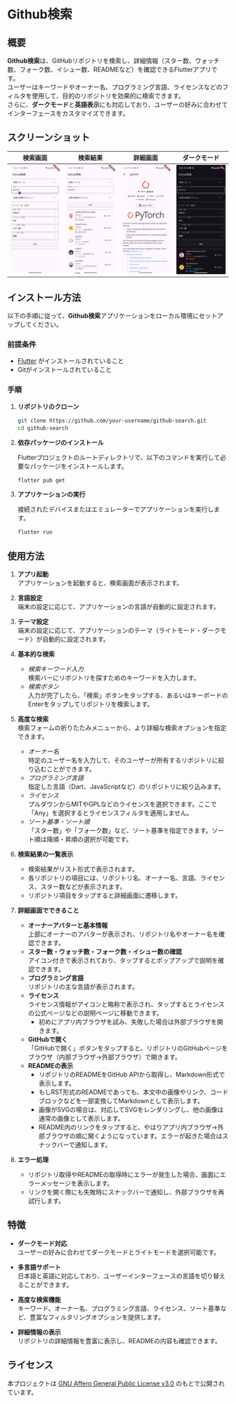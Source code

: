 # Github検索

## 概要
**Github検索**は、GitHubリポジトリを検索し、詳細情報（スター数、ウォッチ数、フォーク数、イシュー数、READMEなど）を確認できるFlutterアプリです。  
ユーザーはキーワードやオーナー名、プログラミング言語、ライセンスなどのフィルタを使用して、目的のリポジトリを効果的に検索できます。  
さらに、**ダークモード**と**英語表示**にも対応しており、ユーザーの好みに合わせてインターフェースをカスタマイズできます。

## スクリーンショット
| 検索画面 | 検索結果 | 詳細画面 | ダークモード |
| --- | --- | --- | --- |
| ![Github検索_検索画面.jpg](assets/Github検索_検索画面.jpg) | ![Github検索_検索結果.jpg](assets/Github検索_検索結果.jpg) | ![Github検索_詳細画面.jpg](assets/Github検索_詳細画面.jpg) | ![Github検索_ダークモード.jpg](assets/Github検索_ダークモード.jpg) |


## インストール方法
以下の手順に従って、**Github検索**アプリケーションをローカル環境にセットアップしてください。

### 前提条件
- [Flutter](https://flutter.dev/docs/get-started/install) がインストールされていること
- Gitがインストールされていること

### 手順
1. **リポジトリのクローン**

   ```bash
   git clone https://github.com/your-username/github-search.git
   cd github-search
   ```

2. **依存パッケージのインストール**

   Flutterプロジェクトのルートディレクトリで、以下のコマンドを実行して必要なパッケージをインストールします。

   ```bash
   flutter pub get
   ```

3. **アプリケーションの実行**

   接続されたデバイスまたはエミュレーターでアプリケーションを実行します。

   ```bash
   flutter run
   ```

## 使用方法
1. **アプリ起動**  
   アプリケーションを起動すると、検索画面が表示されます。

2. **言語設定**  
   端末の設定に応じて、アプリケーションの言語が自動的に設定されます。

3. **テーマ設定**  
   端末の設定に応じて、アプリケーションのテーマ（ライトモード・ダークモード）が自動的に設定されます。

4. **基本的な検索**
    - *検索キーワード入力*  
      検索バーにリポジトリを探すためのキーワードを入力します。
    - *検索ボタン*  
      入力が完了したら、「検索」ボタンをタップする、あるいはキーボードのEnterをタップしてリポジトリを検索します。

5. **高度な検索**  
   検索フォームの折りたたみメニューから、より詳細な検索オプションを指定できます。
    - *オーナー名*  
      特定のユーザー名を入力して、そのユーザーが所有するリポジトリに絞り込むことができます。
    - *プログラミング言語*  
      指定した言語（Dart、JavaScriptなど）のリポジトリに絞り込みます。
    - *ライセンス*  
      プルダウンからMITやGPLなどのライセンスを選択できます。ここで「Any」を選択するとライセンスフィルタを適用しません。
    - *ソート基準・ソート順*  
      「スター数」や「フォーク数」など、ソート基準を指定できます。ソート順は降順・昇順の選択が可能です。

6. **検索結果の一覧表示**
    - 検索結果がリスト形式で表示されます。
    - 各リポジトリの項目には、リポジトリ名、オーナー名、言語、ライセンス、スター数などが表示されます。
    - リポジトリ項目をタップすると詳細画面に遷移します。

7. **詳細画面でできること**
    - **オーナーアバターと基本情報**  
      上部にオーナーのアバターが表示され、リポジトリ名やオーナー名を確認できます。
    - **スター数・ウォッチ数・フォーク数・イシュー数の確認**  
      アイコン付きで表示されており、タップするとポップアップで説明を確認できます。
    - **プログラミング言語**  
      リポジトリの主な言語が表示されます。
    - **ライセンス**  
      ライセンス情報がアイコンと略称で表示され、タップするとライセンスの公式ページなどの説明ページに移動できます。
        - 初めにアプリ内ブラウザを試み、失敗した場合は外部ブラウザを開きます。
    - **GitHubで開く**  
      「GitHubで開く」ボタンをタップすると、リポジトリのGitHubページをブラウザ（内部ブラウザ→外部ブラウザ）で開きます。
    - **READMEの表示**
        - リポジトリのREADMEをGitHub APIから取得し、Markdown形式で表示します。
        - もしRST形式のREADMEであっても、本文中の画像やリンク、コードブロックなどを一部変換してMarkdownとして表示します。
        - 画像がSVGの場合は、対応してSVGをレンダリングし、他の画像は通常の画像として表示します。
        - README内のリンクをタップすると、やはりアプリ内ブラウザ→外部ブラウザの順に開くようになっています。エラーが起きた場合はスナックバーで通知します。

8. **エラー処理**
    - リポジトリ取得やREADMEの取得時にエラーが発生した場合、画面にエラーメッセージを表示します。
    - リンクを開く際にも失敗時にスナックバーで通知し、外部ブラウザを再試行します。

## 特徴
- **ダークモード対応**  
  ユーザーの好みに合わせてダークモードとライトモードを選択可能です。

- **多言語サポート**  
  日本語と英語に対応しており、ユーザーインターフェースの言語を切り替えることができます。

- **高度な検索機能**  
  キーワード、オーナー名、プログラミング言語、ライセンス、ソート基準など、豊富なフィルタリングオプションを提供します。

- **詳細情報の表示**  
  リポジトリの詳細情報を豊富に表示し、READMEの内容も確認できます。

## ライセンス
本プロジェクトは [GNU Affero General Public License v3.0](https://www.gnu.org/licenses/agpl-3.0) のもとで公開されています。